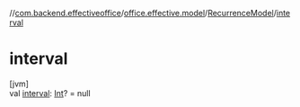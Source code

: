 //[com.backend.effectiveoffice](../../../index.md)/[office.effective.model](../index.md)/[RecurrenceModel](index.md)/[interval](interval.md)

# interval

[jvm]\
val [interval](interval.md): [Int](https://kotlinlang.org/api/latest/jvm/stdlib/kotlin/-int/index.html)? = null
